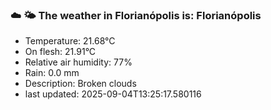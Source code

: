### ☁️ 🌤️  The weather in Florianópolis is: Florianópolis

- Temperature: 21.68°C
- On flesh: 21.91°C
- Relative air humidity: 77%
- Rain: 0.0 mm
- Description: Broken clouds
- last updated: 2025-09-04T13:25:17.580116
